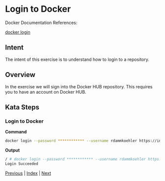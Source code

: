 # Login to Docker

Docker Documentation References:

[docker login](https://docs.docker.com/engine/reference/commandline/login/)

## Intent

The intent of this exercise is to understand how to login to a repository.

## Overview

In the exercise we will sign into the Docker HUB repository. This requires you to have an account on Docker HUB.

## Kata Steps

### Login to Docker

**Command**

```bash
docker login --password ************ --username rdammkoehler https://index.docker.io/v1/
```

**Output**

```bash
/ # docker login --password ************ --username rdammkoehler https://index.docker.io/v1/
Login Succeeded
```

[Previous](36_kill_container.md) | [Index](README.md) | [Next](38_logout.md)
